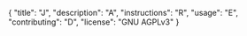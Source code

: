 {
	"title": "J",
	"description": "A",
	"instructions": "R",
	"usage": "E",
	"contributing": "D",
	"license": "GNU AGPLv3"
}